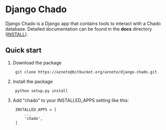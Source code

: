 # Django Chado

Django Chado is a Django app that contains tools to interact with a Chado database.
Detailed documentation can be found in the **docs** directory ([INSTALL](docs/INSTALL.md)).


## Quick start

1. Download the package

        git clone https://azneto@bitbucket.org/azneto/django-chado.git


2. Install the package

        python setup.py install


3. Add "chado" to your INSTALLED_APPS setting like this:

        INSTALLED_APPS = [
            ...
            'chado',
        ]


